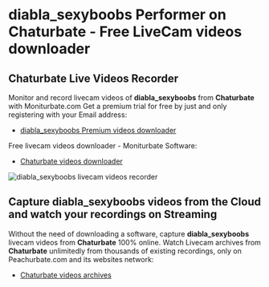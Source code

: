 # diabla_sexyboobs Performer on Chaturbate - Free LiveCam videos downloader

## Chaturbate Live Videos Recorder

Monitor and record livecam videos of **diabla_sexyboobs** from **Chaturbate** with Moniturbate.com
Get a premium trial for free by just and only registering with your Email address:
* [diabla_sexyboobs Premium videos downloader](https://moniturbate.com/request-demo-licence-key.html)

Free livecam videos downloader - Moniturbate Software:
* [Chaturbate videos downloader](https://moniturbate.com/moniturbate-download-software.html)

![diabla_sexyboobs livecam videos recorder](https://peachurnet.com/templates/moniturbate-software.png)


## Capture diabla_sexyboobs videos from the Cloud and watch your recordings on Streaming

Without the need of downloading a software, capture **diabla_sexyboobs** livecam videos from **Chaturbate** 100% online.
Watch Livecam archives from **Chaturbate** unlimitedly from thousands of existing recordings, only on Peachurbate.com and its websites network:
* [Chaturbate videos archives](https://peachurnet.com/)